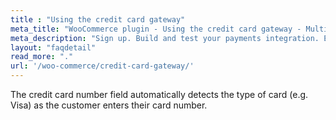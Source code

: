 ```yaml
---
title : "Using the credit card gateway"
meta_title: "WooCommerce plugin - Using the credit card gateway - MultiSafepay Docs"
meta_description: "Sign up. Build and test your payments integration. Explore our products and services. Use our API reference, SDKs, and wrappers. Get support."
layout: "faqdetail"
read_more: "."
url: '/woo-commerce/credit-card-gateway/'
---
```


The credit card number field automatically detects the type of card (e.g. Visa) as the customer enters their card number. 